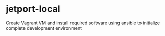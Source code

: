 jetport-local
=============

Create Vagrant VM and install required software using ansible to initialize complete development environment
